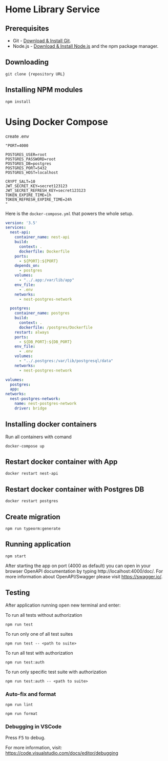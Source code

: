 # Home Library Service

## Prerequisites

- Git - [Download & Install Git](https://git-scm.com/downloads).
- Node.js - [Download & Install Node.js](https://nodejs.org/en/download/) and the npm package manager.

## Downloading

```
git clone {repository URL}
```

## Installing NPM modules

```
npm install
```
# Using Docker Compose
create .env
```
"PORT=4000

POSTGRES_USER=root
POSTGRES_PASSWORD=root
POSTGRES_DB=postgres
POSTGRES_PORT=5432
POSTGRES_HOST=localhost

CRYPT_SALT=10
JWT_SECRET_KEY=secret123123
JWT_SECRET_REFRESH_KEY=secret123123
TOKEN_EXPIRE_TIME=1h
TOKEN_REFRESH_EXPIRE_TIME=24h
"
```
Here is the `docker-compose.yml` that powers the whole setup.

```yaml
version: '3.5'
services:
  nest-api:
    container_name: nest-api
    build:
      context: .
      dockerfile: Dockerfile
    ports:
      - ${PORT}:${PORT}
    depends_on:
      - postgres
    volumes:
      - "../.app:/var/lib/app"
    env_file:
      - .env
    networks:
      - nest-postgres-network

  postgres:
    container_name: postgres
    build:
      context: .
      dockerfile: /postgres/Dockerfile
    restart: always
    ports:
      - ${DB_PORT}:${DB_PORT}
    env_file:     
      - .env
    volumes:
      - "../.postgres:/var/lib/postgresql/data"
    networks:
      - nest-postgres-network

volumes:
  postgres:
  app: 
networks:
  nest-postgres-network:
    name: nest-postgres-network
    driver: bridge
```

## Installing docker containers
Run all containers with comand 
```
docker-compose up
```
## Restart docker container with App
```
docker restart nest-api
```
## Restart docker container with Postgres DB
```
docker restart postgres
```
## Create migration
```
npm run typeorm:generate
```
## Running application

```
npm start
```

After starting the app on port (4000 as default) you can open
in your browser OpenAPI documentation by typing http://localhost:4000/doc/.
For more information about OpenAPI/Swagger please visit https://swagger.io/.

## Testing

After application running open new terminal and enter:

To run all tests without authorization

```
npm run test
```

To run only one of all test suites

```
npm run test -- <path to suite>
```

To run all test with authorization

```
npm run test:auth
```

To run only specific test suite with authorization

```
npm run test:auth -- <path to suite>
```

### Auto-fix and format

```
npm run lint
```

```
npm run format
```

### Debugging in VSCode

Press <kbd>F5</kbd> to debug.

For more information, visit: https://code.visualstudio.com/docs/editor/debugging
